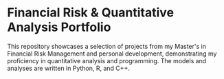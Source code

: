 # Financial Risk & Quantitative Analysis Portfolio
This repository showcases a selection of projects from my Master's in Financial Risk Management and personal development, demonstrating my proficiency in quantitative analysis and programming. The models and analyses are written in Python, R, and C++.
